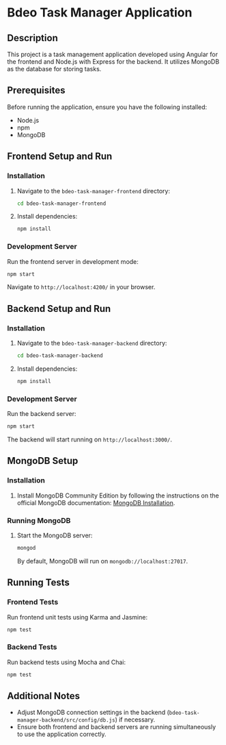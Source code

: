 # Bdeo Task Manager Application

## Description
This project is a task management application developed using Angular for the frontend and Node.js with Express for the backend. It utilizes MongoDB as the database for storing tasks.

## Prerequisites
Before running the application, ensure you have the following installed:
- Node.js
- npm
- MongoDB

## Frontend Setup and Run

### Installation
1. Navigate to the `bdeo-task-manager-frontend` directory:
   ```bash
   cd bdeo-task-manager-frontend
   ```
2. Install dependencies:
   ```bash
   npm install
   ```

### Development Server
Run the frontend server in development mode:
   ```bash
   npm start
   ```
Navigate to `http://localhost:4200/` in your browser.

## Backend Setup and Run

### Installation
1. Navigate to the `bdeo-task-manager-backend` directory:
   ```bash
   cd bdeo-task-manager-backend
   ```
2. Install dependencies:
   ```bash
   npm install
   ```

### Development Server
Run the backend server:
   ```bash
   npm start
   ```
The backend will start running on `http://localhost:3000/`.

## MongoDB Setup

### Installation
1. Install MongoDB Community Edition by following the instructions on the official MongoDB documentation: [MongoDB Installation](https://docs.mongodb.com/manual/installation/).

### Running MongoDB
1. Start the MongoDB server:
   ```bash
   mongod
   ```
   By default, MongoDB will run on `mongodb://localhost:27017`.

## Running Tests

### Frontend Tests
Run frontend unit tests using Karma and Jasmine:
   ```bash
   npm test
   ```

### Backend Tests
Run backend tests using Mocha and Chai:
   ```bash
   npm test
   ```

## Additional Notes
- Adjust MongoDB connection settings in the backend (`bdeo-task-manager-backend/src/config/db.js`) if necessary.
- Ensure both frontend and backend servers are running simultaneously to use the application correctly.

